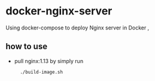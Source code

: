 # docker-nginx-server
Using docker-compose to deploy Nginx server in Docker ,

## how to use

* pull nginx:1.13 by simply run 

		./build-image.sh

